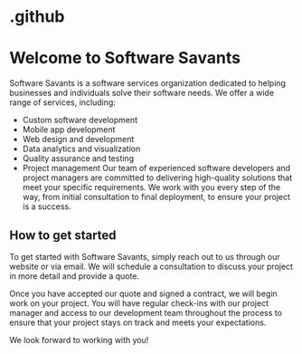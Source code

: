 # .github
# Welcome to Software Savants
Software Savants is a software services organization dedicated to helping businesses and individuals solve their software needs. We offer a wide range of services, including:

* Custom software development
* Mobile app development
* Web design and development
* Data analytics and visualization
* Quality assurance and testing
* Project management
Our team of experienced software developers and project managers are committed to delivering high-quality solutions that meet your specific requirements. We work with you every step of the way, from initial consultation to final deployment, to ensure your project is a success.

## How to get started
To get started with Software Savants, simply reach out to us through our website or via email. We will schedule a consultation to discuss your project in more detail and provide a quote.

Once you have accepted our quote and signed a contract, we will begin work on your project. You will have regular check-ins with our project manager and access to our development team throughout the process to ensure that your project stays on track and meets your expectations.

We look forward to working with you!
